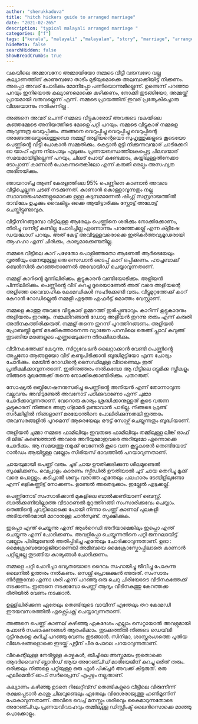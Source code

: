 ```yaml
---
author: "sherukkaduva"
title: "hitch hickers guide to arranged marriage"
date: "2021-02-265"
description: "typical malayali arranged marriage "
categories: ["f"]
tags: ["kerala", "malayali" ,"malayalam", "story", "marriage", "arranged"]
hideMeta: false
searchHidden: false
ShowBreadCrumbs: true
--- 
```


വകയിലെ അമ്മാവനോ അമ്മായിയോ നമ്മടെ വീട്ടീ വരുമ്പഴോ വല്ല കല്യാണത്തിന് കാണുമ്പഴോ താടീം മുടിയുമൊക്കെ അലമ്പാക്കിയിട്ട് നിക്കണം. അപ്പൊ അവര് ചോദിക്കും മോനിപ്പോ പണിയൊന്നുമില്ലെന്ന്. ഉണ്ടെന്ന് പറഞ്ഞാ പറയും ഇനിയൊരു കല്യാണമൊക്കെ കഴിക്കണം, നോക്കി തുടങ്ങിയോ, അമ്മയ്ക്ക് പ്രായമായി വരുവല്ലെന്ന് എന്ന്. നമ്മടെ പ്രായത്തിന് ഇവര് പ്രത്യേകിച്ചൊരു വിലയൊന്നും നൽകുന്നില്ല .


അങ്ങനെ അവര് ചെന്ന് നമ്മടെ വീട്ടുകാരോട് അവരുടെ വകയിലെ കുഞ്ഞമ്മേടെ അനിയത്തീടെ മോളെ പറ്റി പറയും. നമ്മടെ വീട്ടുകാര് നമ്മളെ ആവുന്നത്ര വെറുപ്പിക്കും. അങ്ങനെ വെറുപ്പിച്ചു വെറുപ്പിച്ചു വെറുപ്പിന്റെ അങ്ങേത്തലയ്ക്കലെത്തുമ്പൊ നമ്മള് അളിയന്റെയൊ സുഹൃത്തുക്കളുടെ കൂടെയോ പെണ്ണിൻ്റെ വീട്ടി പോകാൻ സമ്മതിക്കും. കെട്ടാൻ മുട്ടി നിക്കുന്നവന്മാര് ചാടിക്കേറി ഓ യാഹ് എന്ന നിലപാടും എടുക്കും. പ്രണയബന്ധത്തിലകപ്പെട്ട ചിലവന്മാര് സമയമായിട്ടില്ലെന്ന് പറയും, ചിലര് പോയ് കണ്ടേക്കാം, കയ്യിലുള്ളതിനേക്കാ ടോപ്പാണ് കാണാൻ പോകുന്നതെങ്കിലോ എന്ന് കരുതി ഒരല്പം അസഹ്യത അഭിനയിക്കും.


ഞായറാഴ്ച്ച ആണ് കേരളത്തിലെ 95% പെണ്ണിനെ കാണാൻ അവടെ വീട്ടിച്ചെല്ലുന്ന ചടങ് നടക്കുന്നത്. കാണാൻ കൊള്ളാവുന്നതും നല്ല സ്ഥാവരജംഗമങ്ങളുമൊക്കെ ഉള്ള കുടുമ്പമാണേൽ ഷിഫ്റ്റ് സമ്പ്രദായത്തിൽ രാവിലേം ഉച്ചക്കും വൈകിട്ടും ഒക്കെ ആയിട്ടാരിക്കും സ്ലോട്ട് അലോട്ട് ചെയ്തിട്ടുണ്ടാവുക.

വീട്ടീന്നിറങ്ങുമ്പോ വീട്ടിലുള്ള ആരേലും പെണ്ണിനെ ശരിക്കും നോക്കിക്കോണം, തിരിച്ചു വന്നിട്ട് കണ്ടില്ല ചോദിച്ചില്ല എന്നൊന്നും പറഞ്ഞേക്കല്ല് എന്ന ക്ളീഷേ ഡയലോഗ് പറയും. അത് കേട്ട് അവിടുള്ളവരൊക്കെ ഇതികർത്തവ്യമൂഢരായി ആഹഹാ എന്ന് ചിരിക്കും, കാര്യമാക്കേണ്ടതില്ല.


നമ്മടെ വീട്ടിലെ കാറ് പഴേതോ പൊളിഞ്ഞതോ ആണേൽ ആർടെയേലും വൃത്തിയും മെനയുമുള്ള ഒരു സെഡാൻ ടൈപ്പ് കാറ് ഒപ്പിക്കണം. ഹാച്ചബാക്ക് ബെൻസിൽ കുറഞ്ഞതാണേൽ അവോയിഡ് ചെയ്യാവുന്നതാണ്.


നമ്മള് കാറിന്റെ മുന്നിലിരിക്കും. കൂട്ടുകാരൻ വണ്ടിയോടിക്കും. അളിയൻ പിന്നിലിരിക്കും. പെണ്ണിൻ്റെ വീട് കുറച്ചു ദൂരെയാണേൽ അത് വരെ അളിയന്റെ അളിഞ്ഞ വൈവാഹിക കോമഡികൾ സഹിക്കേണ്ടി വരും. വീട്ടുമുറ്റത്തേക്ക് കാറ് കേറാൻ റോഡില്ലെൽ നമ്മളീ എടുത്ത എഫർട്ട് മൊത്തം വേസ്റ്റാണ്.


നമ്മളെ കാത്തു അവടെ വീട്ടുകാര് ഉമ്മറത്ത് ഇരിപ്പുണ്ടാവും. കാറീന്ന് കൂട്ടുകാരനും അളിയനും ഇറങ്ങും. നമ്മക്കിറങ്ങാൻ ഡോറു അളിയൻ തുറന്നു തരും എന്ന് കരുതി അതിനകത്തിരിക്കരുത്. നമ്മള് തന്നെ തുറന്ന് പുറത്തിറങ്ങണം. അളിയൻ പ്രോബബ്ലി മുണ്ട് മടക്കികുത്താനെന്ന വ്യാജേന പറമ്പിലെ തെങ്ങ് പ്ലാവ് കവുങ്ങ് തുടങ്ങിയ മരങ്ങളുടെ എണ്ണമെടുക്കുന്ന തിരക്കിലാരിക്കും.


വീടിനകത്തേക്ക് കേറുന്നു. സിറ്റുവേഷൻ ലൈറ്റാക്കാൻ വേണ്ടി പെണ്ണിൻ്റെ അച്ഛനോ ആങ്ങളയോ വീട് കണ്ടുപിടിക്കാൻ ബുദ്ധിമുട്ടിയോ എന്ന ചോദ്യം ചോദിക്കും. മെയിൻ റോഡിന്റെ സൈഡിലുള്ള വീടാണെലും ഇത് പ്രതീക്ഷിക്കാവുന്നതാണ്. ഇതിനുത്തരം നൽകുമ്പോ ആ വീട്ടിലെ ഒട്ടുമിക്ക സ്ത്രീകളും നിങ്ങടെ മുഖത്തേക്ക് തന്നെ നോക്കിക്കൊണ്ടിരിക്കും. പതറരുത്.


സോഷ്യൽ ഒബ്ലിഗേഷനനുസരിച്ചു പെണ്ണിൻ്റെ അനിയൻ എന്ന് തോന്നാവുന്ന വല്ലവനും അവിടുണ്ടേൽ അവനോട് പഠിക്കുവാണോ എന്ന് ചുമ്മാ ചോദിക്കാവുന്നതാണ്. വേറൊരു കാര്യം ശ്രദ്ധിക്കാനുള്ളത് കൂടെ വരുന്ന കൂട്ടുകാരന് നിങ്ങടെ അത്ര ഗ്ളാമർ ഉണ്ടാവാൻ പാടില്ല. നിങ്ങടെ ഫ്രണ്ട് സർക്കിളിൽ നിങ്ങളാണ് മരയോന്തിനെ പോലിരിക്കുന്നതങ്കി ഇത്തരം അവസരങ്ങളിൽ പുറമെന്ന് ആരെയേലും ഔട്ട് സോഴ്സ് ചെയ്യുന്നതും ബുദ്ധിയാണ്.


അളിയൻ ചുമ്മാ നമ്മടെ ഫാമിലിയും ഇവരുടെ ഫാമിലിയും തമ്മിലുള്ള ലിങ്ക് ഓഫ് ദി ലിങ്ക് കണ്ടെത്താൻ അവരെ അറിയുമോഇവരെ അറിയുമോ എന്നൊക്കെ ചോദിക്കും. ആ സമയത്തു നമുക്ക് വേണേൽ കൂടെ വന്ന കൂട്ടുകാരൻ തെണ്ടിയോട് റാൻഡം ആയിട്ടുള്ള വല്ലോം സീരിയസ് ഭാവത്തിൽ പറയാവുന്നതാണ്.


ചായയുമായി പെണ്ണ് വരും. ചൂട് ചായ ഊതിക്കുടിക്കുന്ന ശീലമുണ്ടെൽ സൂക്ഷിക്കണം. വെപ്രാളം കാരണം സ്പീഡിൽ ഊതിയാൽ ചൂട് ചായ തെറിച്ചു മൂക്ക് വരെ പൊള്ളും. കടിച്ചാൽ ശബ്ദം വരാത്ത എന്തേലും പലഹാരം ടേബിളിലുണ്ടോ എന്ന് ഒളികണ്ണിട്ട് നോക്കണം. ഉണ്ടേൽ അതെടുക്കാം. ഇല്ലേൽ എടുക്കല്ല്.


പെണ്ണിനോട് സംസാരിക്കാൻ മുകളിലെ ബാൽക്കണിയാണ് ബെസ്റ്റ്. ബാൽക്കണിയില്ലാത്ത വീടാണെൽ മുറ്റത്തിറങ്ങി സംസാരിക്കുവേം ചെയ്യാം. തെങ്ങിന്റെ ചുവട്ടിലൊക്കെ പോയി നിന്നാ പെണ്ണ് കാണല് പുലകുളി അടിയന്തിരമായി മാറാനുള്ള ചാൻസുണ്ട്. സൂക്ഷിക്കുക.


ഇപ്പൊ എന്ത് ചെയ്യുന്നു എന്ന് ആൾറെഡി അറിയാമെങ്കിലും ഇപ്പൊ എന്ത് ചെയ്യുന്നു എന്ന് ചോദിക്കണം. അവളിപ്പോ ചെയ്യുന്നതിനെ പറ്റി ജനറലായിട്ട് വല്ലോം പിടിയുണ്ടേൽ അതിപ്പിടിച്ചു എന്തേലും ചോദിക്കാവുന്നതാണ്. ഉദാ : മൈക്രോബയോളജിയാണെങ്കി അമീബയെ മൈക്രോസ്കോപ്പിലാതെ കാണാൻ പറ്റില്ലല്ലേ തുടങ്ങിയ കാര്യങ്ങൾ ചോദിക്കണം.


നമ്മളെ പറ്റി ചോദിച്ചാ ഭവ്യതയോടെ ദൈവം സഹായിച്ചു ജീവിച്ചു പോകുന്നു ലൈനിൽ ഉത്തരം നൽകണം. സെല്ഫ് പ്രൊജക്ഷൻ അരുത്. സംസാരം നിർത്തുമ്പോ എന്നാ ശരി എന്ന് പറഞ്ഞു ഒരു ചെറു ചിരിയോടെ വീടിനകത്തേക്ക് നടക്കണം. ഇങ്ങനെ നടക്കുമ്പോ പെണ്ണ് ആദ്യം വീടിനകത്തു കേറത്തക്ക രീതിയിൽ വേണം നടക്കാൻ.


ഉള്ളിലിരിക്കുന്ന ഏതേലും തെണ്ടിയുടെ വായീന്ന് എന്തേലും തറ കോമഡി ഈയവസരത്തിൽ എക്സ്പെക്റ്റ് ചെയ്യാവുന്നതാണ്.


അങ്ങനെ പെണ്ണ് കാണല് കഴിഞ്ഞു ഏകദേശം എല്ലാം സെറ്റായാൽ അവളുമായി ഫോൺ സംഭാഷണങ്ങൾ ആരംഭിക്കാം. തുടക്കത്തിൽ നിങ്ങടെ ഡെയ്‌ലി റുട്ടീനുകളെ കുറിച്ച് പറഞ്ഞു വേണം തുടങ്ങാൻ. സിനിമാ, ശാസ്ത്രരംഗത്തെ പുതിയ വിശേഷങ്ങളൊക്കെ ഇടയ്ക്ക് പുട്ടിന് പീര പോലെ പറയാവുന്നതാണ്.


വീകെന്റിലുള്ള നേരിട്ടുള്ള കാഴ്ചകൾ, ബീച്ചിലെ അസ്തമയം ഇതൊക്കെ ആദർവൈസ് ബ്ലാൻഡ് ആയ അറേഞ്ച്ഡ് മാരിയേജിന് കുറച്ചു ഒരിത് തരും. ഒരിക്കലും നിങ്ങളെ പറ്റിയുള്ള ഒരു ഫുൾ പിക്ച്ചർ അവക്ക് കിട്ടരുത്. ഒരു എലിമെൻറ് ഓഫ് സർപ്രൈസ് എപ്പഴും നല്ലതാണ്.


കല്യാണം കഴിഞ്ഞു ഉടനെ റിലേറ്റീവ്സ് തെണ്ടികളുടെ വീട്ടിലെ വിരുന്നീന്ന് രക്ഷപ്പെടാൻ കാശു ചിലവുണ്ടെലും ഏതേലും വിദേശരാജ്യത്തു ഹണിമൂണിന് പോകാവുന്നതാണ്. അവിടെ വെച്ച് മനസ്സും ശരീരവും കൈമാറുന്നതോടെ അറേഞ്ച്ഡും പ്രണയവിവാഹവും തമ്മിലുള്ള ഡിസ്റ്റിംക്ട് ലൈൻസൊക്കെ മാഞ്ഞു പൊക്കോളും.